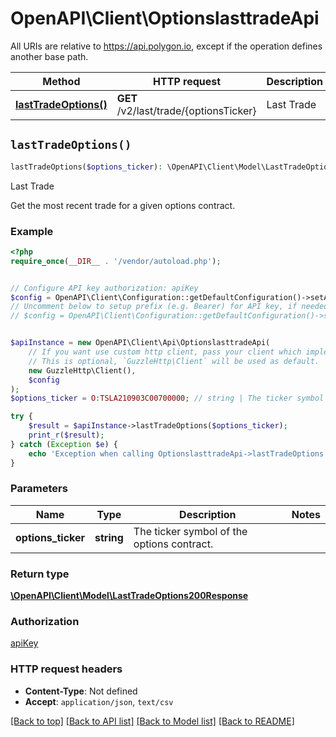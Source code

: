 # OpenAPI\Client\OptionslasttradeApi

All URIs are relative to https://api.polygon.io, except if the operation defines another base path.

| Method | HTTP request | Description |
| ------------- | ------------- | ------------- |
| [**lastTradeOptions()**](OptionslasttradeApi.md#lastTradeOptions) | **GET** /v2/last/trade/{optionsTicker} | Last Trade |


## `lastTradeOptions()`

```php
lastTradeOptions($options_ticker): \OpenAPI\Client\Model\LastTradeOptions200Response
```

Last Trade

Get the most recent trade for a given options contract.

### Example

```php
<?php
require_once(__DIR__ . '/vendor/autoload.php');


// Configure API key authorization: apiKey
$config = OpenAPI\Client\Configuration::getDefaultConfiguration()->setApiKey('apiKey', 'YOUR_API_KEY');
// Uncomment below to setup prefix (e.g. Bearer) for API key, if needed
// $config = OpenAPI\Client\Configuration::getDefaultConfiguration()->setApiKeyPrefix('apiKey', 'Bearer');


$apiInstance = new OpenAPI\Client\Api\OptionslasttradeApi(
    // If you want use custom http client, pass your client which implements `GuzzleHttp\ClientInterface`.
    // This is optional, `GuzzleHttp\Client` will be used as default.
    new GuzzleHttp\Client(),
    $config
);
$options_ticker = O:TSLA210903C00700000; // string | The ticker symbol of the options contract.

try {
    $result = $apiInstance->lastTradeOptions($options_ticker);
    print_r($result);
} catch (Exception $e) {
    echo 'Exception when calling OptionslasttradeApi->lastTradeOptions: ', $e->getMessage(), PHP_EOL;
}
```

### Parameters

| Name | Type | Description  | Notes |
| ------------- | ------------- | ------------- | ------------- |
| **options_ticker** | **string**| The ticker symbol of the options contract. | |

### Return type

[**\OpenAPI\Client\Model\LastTradeOptions200Response**](../Model/LastTradeOptions200Response.md)

### Authorization

[apiKey](../../README.md#apiKey)

### HTTP request headers

- **Content-Type**: Not defined
- **Accept**: `application/json`, `text/csv`

[[Back to top]](#) [[Back to API list]](../../README.md#endpoints)
[[Back to Model list]](../../README.md#models)
[[Back to README]](../../README.md)
